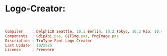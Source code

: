 # Logo-Creator:

</br>

```ruby
Compiler    : Delphi10 Seattle, 10.1 Berlin, 10.2 Tokyo, 10.3 Rio, 10.4 Sydney, 11 Alexandria, 12 Athens
Components  : GdipApi.pas, GIFImg.pas, PngImage.pas
Discription : TruType Font Logo Creator
Last Update : 10/2025
License     : Freeware
```

</br>


